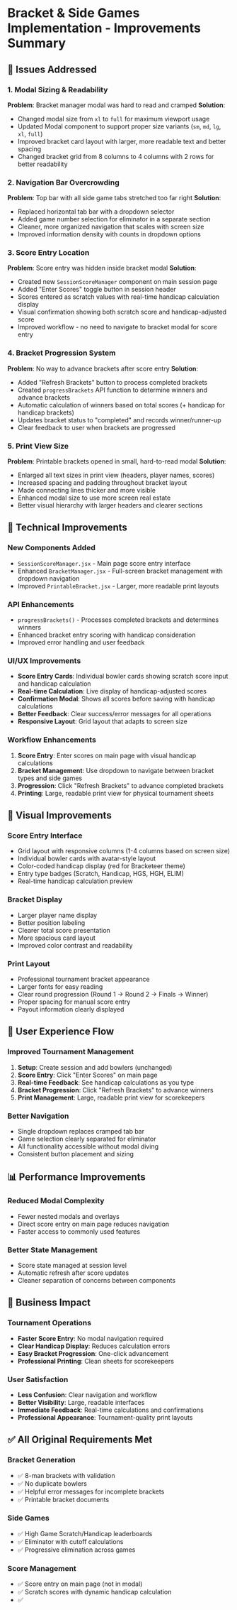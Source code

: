 # Bracket & Side Games Implementation - Improvements Summary

## 🎯 Issues Addressed

### 1. Modal Sizing & Readability
**Problem**: Bracket manager modal was hard to read and cramped
**Solution**: 
- Changed modal size from `xl` to `full` for maximum viewport usage
- Updated Modal component to support proper size variants (`sm`, `md`, `lg`, `xl`, `full`)
- Improved bracket card layout with larger, more readable text and better spacing
- Changed bracket grid from 8 columns to 4 columns with 2 rows for better readability

### 2. Navigation Bar Overcrowding
**Problem**: Top bar with all side game tabs stretched too far right
**Solution**:
- Replaced horizontal tab bar with a dropdown selector
- Added game number selection for eliminator in a separate section
- Cleaner, more organized navigation that scales with screen size
- Improved information density with counts in dropdown options

### 3. Score Entry Location
**Problem**: Score entry was hidden inside bracket modal
**Solution**:
- Created new `SessionScoreManager` component on main session page
- Added "Enter Scores" toggle button in session header
- Scores entered as scratch values with real-time handicap calculation display
- Visual confirmation showing both scratch score and handicap-adjusted score
- Improved workflow - no need to navigate to bracket modal for score entry

### 4. Bracket Progression System
**Problem**: No way to advance brackets after score entry
**Solution**:
- Added "Refresh Brackets" button to process completed brackets
- Created `progressBrackets` API function to determine winners and advance brackets
- Automatic calculation of winners based on total scores (+ handicap for handicap brackets)
- Updates bracket status to "completed" and records winner/runner-up
- Clear feedback to user when brackets are progressed

### 5. Print View Size
**Problem**: Printable brackets opened in small, hard-to-read modal
**Solution**:
- Enlarged all text sizes in print view (headers, player names, scores)
- Increased spacing and padding throughout bracket layout
- Made connecting lines thicker and more visible
- Enhanced modal size to use more screen real estate
- Better visual hierarchy with larger headers and clearer sections

## 🔧 Technical Improvements

### New Components Added
- `SessionScoreManager.jsx` - Main page score entry interface
- Enhanced `BracketManager.jsx` - Full-screen bracket management with dropdown navigation
- Improved `PrintableBracket.jsx` - Larger, more readable print layouts

### API Enhancements
- `progressBrackets()` - Processes completed brackets and determines winners
- Enhanced bracket entry scoring with handicap consideration
- Improved error handling and user feedback

### UI/UX Improvements
- **Score Entry Cards**: Individual bowler cards showing scratch score input and handicap calculation
- **Real-time Calculation**: Live display of handicap-adjusted scores
- **Confirmation Modal**: Shows all scores before saving with handicap calculations
- **Better Feedback**: Clear success/error messages for all operations
- **Responsive Layout**: Grid layout that adapts to screen size

### Workflow Enhancements
1. **Score Entry**: Enter scores on main page with visual handicap calculations
2. **Bracket Management**: Use dropdown to navigate between bracket types and side games
3. **Progression**: Click "Refresh Brackets" to advance completed brackets
4. **Printing**: Large, readable print view for physical tournament sheets

## 🎨 Visual Improvements

### Score Entry Interface
- Grid layout with responsive columns (1-4 columns based on screen size)
- Individual bowler cards with avatar-style layout
- Color-coded handicap display (red for Bracketeer theme)
- Entry type badges (Scratch, Handicap, HGS, HGH, ELIM)
- Real-time handicap calculation preview

### Bracket Display
- Larger player name display
- Better position labeling
- Clearer total score presentation
- More spacious card layout
- Improved color contrast and readability

### Print Layout
- Professional tournament bracket appearance
- Larger fonts for easy reading
- Clear round progression (Round 1 → Round 2 → Finals → Winner)
- Proper spacing for manual score entry
- Payout information clearly displayed

## 🚀 User Experience Flow

### Improved Tournament Management
1. **Setup**: Create session and add bowlers (unchanged)
2. **Score Entry**: Click "Enter Scores" on main page
3. **Real-time Feedback**: See handicap calculations as you type
4. **Bracket Progression**: Click "Refresh Brackets" to advance winners
5. **Print Management**: Large, readable print view for scorekeepers

### Better Navigation
- Single dropdown replaces cramped tab bar
- Game selection clearly separated for eliminator
- All functionality accessible without modal diving
- Consistent button placement and sizing

## 📊 Performance Improvements

### Reduced Modal Complexity
- Fewer nested modals and overlays
- Direct score entry on main page reduces navigation
- Faster access to commonly used features

### Better State Management
- Score state managed at session level
- Automatic refresh after score updates
- Cleaner separation of concerns between components

## 🎯 Business Impact

### Tournament Operations
- **Faster Score Entry**: No modal navigation required
- **Clear Handicap Display**: Reduces calculation errors
- **Easy Bracket Progression**: One-click advancement
- **Professional Printing**: Clean sheets for scorekeepers

### User Satisfaction
- **Less Confusion**: Clear navigation and workflow
- **Better Visibility**: Large, readable interfaces
- **Immediate Feedback**: Real-time calculations and confirmations
- **Professional Appearance**: Tournament-quality print layouts

## ✅ All Original Requirements Met

### Bracket Generation
- ✅ 8-man brackets with validation
- ✅ No duplicate bowlers
- ✅ Helpful error messages for incomplete brackets
- ✅ Printable bracket documents

### Side Games
- ✅ High Game Scratch/Handicap leaderboards
- ✅ Eliminator with cutoff calculations
- ✅ Progressive elimination across games

### Score Management
- ✅ Score entry on main page (not in modal)
- ✅ Scratch scores with dynamic handicap calculation
- ✅
